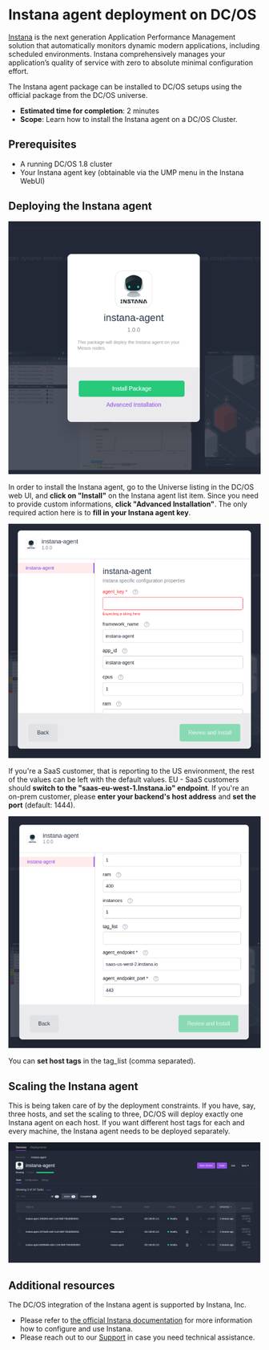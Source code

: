 # Instana agent deployment on DC/OS

[Instana](https://www.instana.com "Instana") is the next generation Application Performance Management solution that automatically monitors dynamic modern applications, including scheduled environments. Instana comprehensively manages your application’s quality of service with zero to absolute minimal configuration effort.

The Instana agent package can be installed to DC/OS setups using the official package from the DC/OS universe.

* **Estimated time for completion**: 2 minutes
* **Scope**: Learn how to install the Instana agent on a DC/OS Cluster.

## Prerequisites

* A running DC/OS 1.8 cluster
* Your Instana agent key (obtainable via the UMP menu in the Instana WebUI)

## Deploying the Instana agent

![Installing the Instana agent on DC/OS](img/install.png "Installing the Instana agent on DC/OS")

In order to install the Instana agent, go to the Universe listing in the DC/OS web UI, and **click on "Install"** on the Instana agent list item. Since you need to provide custom informations, **click "Advanced Installation"**. The only required action here is to **fill in your Instana agent key**.

![Provide your Instana agent key in the advanced tab](img/params1.png "Provide your Instana agent key in the advanced tab")

If you're a SaaS customer, that is reporting to the US environment, the rest of the values can be left with the default values. EU - SaaS customers should **switch to the "saas-eu-west-1.Instana.io" endpoint**. If you're an on-prem customer, please **enter your backend's host address** and **set the port** (default: 1444). 

![Switching to another reporting endpoint](img/params2.png "Switching to another reporting endpoint")

You can **set host tags** in the tag_list (comma separated).

## Scaling the Instana agent

This is being taken care of by the deployment constraints. If you have, say, three hosts, and set the scaling to three, DC/OS will deploy exactly one Instana agent on each host. If you want different host tags for each and every machine, the Instana agent needs to be deployed separately.

![The Instana agent supports scaling](img/tasklisting.png "The Instana agent supports scaling")

## Additional resources

The DC/OS integration of the Instana agent is supported by Instana, Inc. 

- Please refer to [the official Instana documentation](https://docs.instana.com) for more information how to configure and use Instana.
- Please reach out to our [Support](https://support.instana.com/) in case you need technical assistance.
